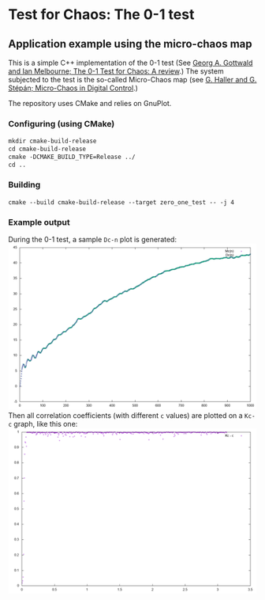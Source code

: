 # Test for Chaos: The 0-1 test
## Application example using the micro-chaos map

This is a simple C++ implementation of the 0-1 test (See [Georg A. Gottwald and Ian Melbourne; The 0-1 Test for Chaos: A review](https://www.maths.usyd.edu.au/u/gottwald/preprints/testforchaos_MPI.pdf).)
The system subjected to the test is the so-called Micro-Chaos map (see [G. Haller and G. Stépán; Micro-Chaos in Digital Control](https://www.mm.bme.hu/~stepan/docs/Micro_chaos_jnls_1996.pdf).)

The repository uses CMake and relies on GnuPlot.

### Configuring (using CMake)
```
mkdir cmake-build-release
cd cmake-build-release
cmake -DCMAKE_BUILD_TYPE=Release ../ 
cd ..
```
### Building
```
cmake --build cmake-build-release --target zero_one_test -- -j 4
```

### Example output
During the 0-1 test, a sample `Dc-n` plot is generated:
![Example output Dc versus n](/docs/test_for_chaos_snapshot.png)
Then all correlation coefficients (with different `c` values) are plotted on a `Kc-c` graph, like this one:
![Example output Kc versus c](/docs/test_for_chaos_Kc-c.png)
